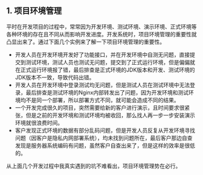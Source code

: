 ## 1. 项目环境管理

平时在开发项目的过程中，常常因为开发环境、测试环境、演示环境、正式环境等各种环境的存在且不同从而影响开发进度。开发系统时，项目环境管理的重要性就凸显出来了。通过下面几个实例来了解一下项目环境管理的重要性。

-  开发人员在开发环境开发好了功能接口，并在开发环境中自测无问题，直接提交到测试环境，测试人员也测试无问题，提交到了正式运行环境，但是偏偏就在正式运行环境报了错，最后排查是正式环境的JDK版本和开发、测试环境的JDK版本不一致，导致代码出错。
- 开发人员在开发环境中登录测试均无问题，但是测试人员在测试环境中无法登录，最后排查是测试环境的Nginx内部转发出了问题，因为开发环境和测试环境均不是同一个部署，所以部署方式不同，就可能会造成不同的结果。
- 一个开发完成很久的项目，突然需要给新的客户进行演示，且时间要求很紧张，但是之前的开发环境和测试环境均被收回，那么找人再一步一步安装演示环境就很浪费时间。
- 客户发现正式环境的数据有部分乱码问题，但是开发人员反复从开发环境寻找问题（因客户是隐私内网部署系统），均未找到问题所在，最后客户那边自查发现是服务器系统编码有问题，虽然客户自查出来了，但是这样的效率是很低的。

从上面几个开发过程中我真实遇到的坑不难看出，项目环境管理势在必行。
